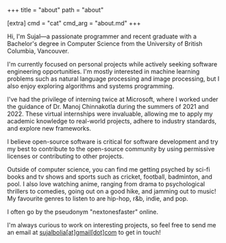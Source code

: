 +++
title = "about"
path = "about"

[extra]
cmd = "cat"
cmd_arg = "about.md"
+++

Hi, I'm Sujal—a passionate programmer and recent graduate with a Bachelor's degree in Computer Science from the University of British Columbia, Vancouver.

I'm currently focused on personal projects while actively seeking software engineering opportunities. I'm mostly interested in machine learning problems such as natural language processing and image processing, but I also enjoy exploring algorithms and systems programming.

I've had the privilege of interning twice at Microsoft, where I worked under the guidance of Dr. Manoj Chinnakotla during the summers of 2021 and 2022. These virtual internships were invaluable, allowing me to apply my academic knowledge to real-world projects, adhere to industry standards, and explore new frameworks.

I believe open-source software is critical for software development and try my best to contribute to the open-source community by using permissive licenses or contributing to other projects.

Outside of computer science, you can find me getting psyched by sci-fi books and tv shows and sports such as cricket, football, badminton, and pool. I also love watching anime, ranging from drama to psychological thrillers to comedies, going out on a good hike, and jamming out to music! My favourite genres to listen to are hip-hop, r&b, indie, and pop.

I often go by the pseudonym "nextonesfaster" online.

I'm always curious to work on interesting projects, so feel free to send me an email at [sujalbolia\[at\]gmail\[dot\]com](mailto:sujalbolia@gmail.com) to get in touch!
